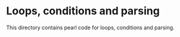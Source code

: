 # Loops, conditions and parsing
This directory contains pearl code for loops, conditions and parsing.